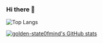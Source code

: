 ### Hi there 👋

<!--
**golden-state0fmind/golden-state0fmind** is a ✨ _special_ ✨ repository because its `README.md` (this file) appears on your GitHub profile.

Here are some ideas to get you started:

- 🔭 I’m currently working on ...
- 🌱 I’m currently learning ...
- 👯 I’m looking to collaborate on ...
- 🤔 I’m looking for help with ...
- 💬 Ask me about ...
- 📫 How to reach me: ...
- 😄 Pronouns: ...
- ⚡ Fun fact: ...
-->
![Top Langs](https://github-readme-stats.vercel.app/api/top-langs/?username=golden-state0fmind&layout=compact)

[![golden-state0fmind's GitHub stats](https://github-readme-stats.vercel.app/api?username=golden-state0fmind&show_icons=true&theme=radical)](https://github.com/golden-state0fmind/github-readme-stats)
